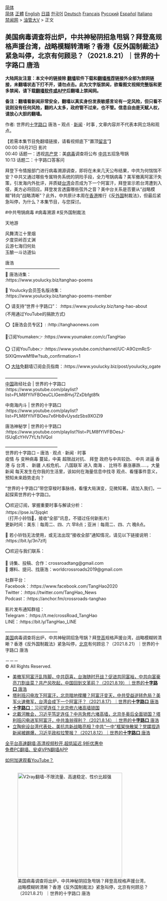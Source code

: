  <!-- 面包屑导航 --> <div class="breadcrumb"><!-- GTranslate: https://gtranslate.io/ -->  <div class="switcher notranslate">  <div class="selected">  <a href="#" onclick="return false;"> 简体</a>  </div>  <div class="option">  <a href="https://www.bannedbook.org" onclick="doGTranslate('zh-CN|zh-CN');jQuery('div.switcher div.selected a').html(jQuery(this).html());return false;" title="简体中文" class="nturl selected"> 简体</a>  <a href="https://www.bannedbook.org/zh-tw/" onclick="doGTranslate('zh-CN|zh-TW');jQuery('div.switcher div.selected a').html(jQuery(this).html());return false;" title="繁體中文" class="nturl"> 正體</a>  <a href="https://www.bannedbook.org/en/" onclick="doGTranslate('zh-CN|en');jQuery('div.switcher div.selected a').html(jQuery(this).html());return false;" title="English" class="nturl"> English</a>  <a href="https://www.bannedbook.org/ja/" onclick="doGTranslate('zh-CN|ja');jQuery('div.switcher div.selected a').html(jQuery(this).html());return false;" title="日本語" class="nturl"> 日語</a>  <a href="https://www.bannedbook.org/ko/" onclick="doGTranslate('zh-CN|ko');jQuery('div.switcher div.selected a').html(jQuery(this).html());return false;" title="한국어" class="nturl"> 한국어</a>  <a href="https://www.bannedbook.org/de/" onclick="doGTranslate('zh-CN|de');jQuery('div.switcher div.selected a').html(jQuery(this).html());return false;" title="Deutsch" class="nturl"> Deutsch</a>  <a href="https://www.bannedbook.org/fr/" onclick="doGTranslate('zh-CN|fr');jQuery('div.switcher div.selected a').html(jQuery(this).html());return false;" title="Français" class="nturl"> Français</a>  <a href="https://www.bannedbook.org/ru/" onclick="doGTranslate('zh-CN|ru');jQuery('div.switcher div.selected a').html(jQuery(this).html());return false;" title="Русский" class="nturl"> Русский</a>  <a href="https://www.bannedbook.org/es/" onclick="doGTranslate('zh-CN|es');jQuery('div.switcher div.selected a').html(jQuery(this).html());return false;" title="Español" class="nturl"> Español</a>  <a href="https://www.bannedbook.org/it/" onclick="doGTranslate('zh-CN|it');jQuery('div.switcher div.selected a').html(jQuery(this).html());return false;" title="Italiano" class="nturl"> Italiano</a>  </div>  </div>      <div class='breadcrumb-sub'><!-- Breadcrumb NavXT 6.3.0 --> <a href="https://www.bannedbook.org/" class="home">禁闻网</a> &gt; <a href="https://www.bannedbook.org/bnews/sohnews/" class="category">油管大V</a> &gt; 正文</div></div><h2>美国病毒调查将出炉，中共神秘阴招急甩锅？拜登高规格声援台湾，战略模糊转清晰？香港《反外国制裁法》紧急叫停，北京有何顾忌？（2021.8.21）｜世界的十字路口 唐浩</h2> <p class="notice"><b>大陆网友注意：本文中的链接除 <a href="https://github.com/bannedbook/fanqiang" >翻墙</a>软件下载和<a href="https://github.com/killgcd/justmysocks/blob/master/README.md">翻墙推荐</a>链接外全部为禁网链接，未翻墙状态下打不开，请勿点击。此为文字版禁闻，欲看图文视频完整版和更多禁闻，请下载<a href="https://github.com/bannedbook/fanqiang">翻墙软件或APP</a>后翻墙上禁闻网。</p><p>备注：翻墙看新闻非常安全，翻墙以真实身份发表敏感言论有一定风险，但只看不说则没有任何风险，翻的人太多，政府管不过来，也不管。信息自由是天赋人权，请放心大胆的翻墙。</b></p>  <div class="entry"> <p>作者: 世界的<a href="https://www.bannedbook.org/bnews/tag/%E5%8D%81%E5%AD%97%E8%B7%AF%E5%8F%A3/" class="st_tag internal_tag" rel="tag" title="标签 十字路口 下的日志">十字路口</a> 唐浩 &#8211; 观点 · <span class='wp_keywordlink_affiliate'><a href="https://www.bannedbook.org/" title="新闻">新闻</a></span> · 时事 , 文章内容并不代表本网立场和观点。</p> <figure></figure> <p>【若需本集节目免翻墙链接，请看视频底下“置顶<span class='wp_keywordlink'><a href="https://www.bannedbook.org/bnews/tougao/" title="留言" target="_blank">留言</a></span>”】<br /> 00:00  08月21日 影片<br /> 00:40 话题一：透视<a href="https://www.bannedbook.org/bnews/tag/%e5%85%b1%e4%ba%a7%e5%85%9a/" class="st_tag internal_tag" rel="tag" title="标签 共产党 下的日志">共产党</a>：美<a href="https://www.bannedbook.org/bnews/tag/%e7%97%85%e6%af%92/" class="st_tag internal_tag" rel="tag" title="标签 病毒 下的日志">病毒</a>调查将公布 <a href="https://www.bannedbook.org/bnews/tag/%e4%b8%ad%e5%85%b1/" class="st_tag internal_tag" rel="tag" title="标签 中共 下的日志">中共</a>五招急甩锅<br /> 10:13 话题二：十字路口答客问</p> <p>拜登下令情报部门进行病毒溯源调查，即将在未来几天公布结果，中共为何惴惴不安？中共又通过哪些专属特务系统的阴险手段，全力甩锅病毒？美军撤离阿富汗失策，引发海内外批评，并质疑<a href="https://www.bannedbook.org/bnews/tag/%e5%8f%b0%e6%b9%be/" class="st_tag internal_tag" rel="tag" title="标签 台湾 下的日志">台湾</a>会否成为下一个阿富汗，拜登宣示若台湾遭到入侵，美方必将回应。拜登发言透露哪些弦外之音？美中台关系是否要从“战略模糊”转向“战略清晰”？此外，中共原计本周在<a href="https://www.bannedbook.org/bnews/tag/%e9%a6%99%e6%b8%af/" class="st_tag internal_tag" rel="tag" title="标签 香港 下的日志">香港</a>推行《反<a href="https://www.bannedbook.org/bnews/tag/%e5%a4%96%e5%9b%bd/" class="st_tag internal_tag" rel="tag" title="标签 外国 下的日志">外国</a>制裁法》，但最后紧急叫停，为什么？本集节目，与您探讨。</p> <p>#中共甩锅病毒 #病毒溯源 #反外国制裁法</p> <p>天地游</p> <p>风舞清江十里烟<br /> 夕度崇岭百丈渊<br /> 云游七海归何处<br /> 玉酿一斗访道仙</p> <p>唐浩<br /> &#8212;&#8212;&#8212;&#8212;&#8212;&#8212;&#8212;&#8212;&#8212;&#8212;&#8212;&#8212;&#8211;<br /> 📖 唐浩诗集：<br /> :https://www.youlucky.biz/tanghao-poems</p>  <p>📖 Youlucky会员签名版诗集：<br /> :https://www.youlucky.biz/tanghao-poems-member</p> <p>⭕️ 请支持“世界十字路口”： :https://www.youlucky.biz/tang-hao-about<br /> (不用通过YouTube的捐款方式)</p> <p>⭕️【唐浩会员专区】:  :http://tanghaonews.com</p> <p>🎯订阅Youmaker👉 :https://www.youmaker.com/c/TangHao</p> <p>⭕️ 订阅YouTube👉 :https://www.youtube.com/channel/UC-A9OzmRcS-SlXIQmvwMf8w?sub_confirmation=1</p> <p>⭕️ <span class='wp_keywordlink_affiliate'><a href="https://www.bannedbook.org/" title="大陆" target="_blank">大陆</a></span>免翻墙订阅会员指南：:https://www.youlucky.biz/post/youlucky_ogate</p> <p>&#8212;&#8212;&#8212;&#8212;&#8212;&#8212;&#8212;&#8212;&#8212;&#8212;&#8212;&#8212;<br /> <span class='wp_keywordlink_affiliate'><a href="https://www.bannedbook.org/" title="中国" target="_blank">中国</a></span>政经社会 | 世界的十字路口<br /> :https://www.youtube.com/playlist?list=PLM8fYlVFBOeuCLlGem8Hvj7ZxDbfgt8fk</p>  <p>中南海内斗 | 世界的十字路口<br /> :https://www.youtube.com/playlist?list=PLM8fYlVFBOeu7x6Hb8vUysdzSbs9XOZI9</p> <p>唐浩神秘学 | 世界的十字路口<br /> :https://www.youtube.com/playlist?list=PLM8fYlVFBOesJ-lSUqEcYHV7YLfs1VQoI</p> <p>&#8212;&#8212;&#8212;&#8212;&#8212;&#8212;&#8212;&#8212;&#8212;&#8212;&#8212;&#8212;<br /> 世界的十字路口 &#8211; 唐浩 · 观点 · 新闻 · 时事<br /> 疫情 与 变种病毒 蔓延，中美 超限战对抗、 拜登 政府与中共较劲、 中共 进逼 香港 与 台湾 、 新疆 人权危机、 八国联军 进入 南海 、 比特币 暴涨暴跌&#8230;..，大量 新闻 每天发生在你我的生活里，该如何在海量信息中找寻 观点、看懂事件意义，预知未来趋势走向？</p> <p>“世界的十字路口”带您穿梭时事脉络，看懂大局演变，见微知著。请加入我们，一起探索世界的十字路口。</p> <p>⭕️欢迎订阅，掌握重要时事与解读分析：<br /> :https://pse.is/3jqqkt<br /> （打开小铃铛🔔，接收“全部”讯息，不错过任何新影片）<br /> 更新时间：美东｜每周二、四、六 早8点；亚洲｜每周二、四、六 晚8点。</p> <p>🔔 若小铃铛无法使用，或无法出现“接收全部”通知情况，请见以下链接说明：<br /> :https://bit.ly/3n7zIfj</p> <p>⭕️欢迎与我们联系：</p>  <p>📩 诗集、投稿、合作：crossroadtang@gmail.com<br /> 📩 爆料、提问、找唐浩：worldcrossroads2019@gmail.com</p> <p>社群平台：<br /> Facebook：:https://www.facebook.com/TangHao2020<br /> Twitter：:https://twitter.com/TangHao_News<br /> Podcast：:https://anchor.fm/crossroads-tanghao</p> <p>影片发布通知群组：<br /> Telegram：:https://t.me/crossRoad_TangHao<br /> LINE：:https://bit.ly/TangHao_LINE</p> <p>&#8212;&#8212;&#8212;&#8212;&#8212;&#8212;&#8212;&#8212;&#8212;&#8212;&#8212;&#8212;<br /> <a href="https://www.bannedbook.org/bnews/tag/%e7%be%8e%e5%9b%bd/" class="st_tag internal_tag" rel="tag" title="标签 美国 下的日志">美国</a>病毒调查将出炉，中共神秘阴招急甩锅？拜<a href="https://www.bannedbook.org/bnews/tag/%E7%99%BB%E9%AB%98/" class="st_tag internal_tag" rel="tag" title="标签 登高 下的日志">登高</a>规格声援台湾，战略模糊转清晰？香港《反外国制裁法》紧急叫停，<a href="https://www.bannedbook.org/bnews/tag/%e5%8c%97%e4%ba%ac/" class="st_tag internal_tag" rel="tag" title="标签 北京 下的日志">北京</a>有何顾忌？（2021.8.21）｜世界的十字路口 唐浩</p> <p>－－－<br /> © All Rights Reserved.</p> <ul class='op-related-articles' title='相关阅读'> <li><a href='https://www.bannedbook.org/bnews/bannedvideo/20210819/1609236.html' target='_blank'>美撤军阿富汗乱阵脚，中共窃喜，台海随时开战？促进共同富裕，中共向富豪亮刀割韭菜？共产风吹起，中国回到文革前？（2021.8.19）｜世界的<b>十字路口</b> 唐浩</a></li> <li><a href='https://www.bannedbook.org/bnews/bannedvideo/20210817/1607937.html' target='_blank'>塔利班闪电攻下阿富汗，北京暗地撑腰？阿富汗变天，中共受益逆转危局？美军火速撤军，台湾会成下一个阿富汗？（2021.8.17）｜世界的<b>十字路口</b> 唐浩</a></li> <li><a href='https://www.bannedbook.org/bnews/comments/20210815/1606478.html' target='_blank'><b>十字路口</b>：习可望连任？北京修六堵高墙锁国</a></li> <li><a href='https://www.bannedbook.org/bnews/bannedvideo/20210814/1606305.html' target='_blank'>北戴河散会，习近平笃定连任？中共急修六堵高墙，北京冬奥后全面锁国？塔利班闪电进军阿富汗，中共渔翁得利？（2021.8.14）｜世界的<b>十字路口</b> 唐浩</a></li> <li><a href='https://www.bannedbook.org/bnews/bannedvideo/20210812/1605102.html' target='_blank'>立陶宛设台湾代表处，美抗共新战略亮相？中共“一中”框架快散架？党媒捏造新闻被踢爆，习近平政权拉警报？（2021.8.12）｜世界的<b>十字路口</b> 唐浩</a></li> </ul> <p class="texttj"> <a href="https://github.com/bannedbook/fanqiang/wiki/V2ray%E6%9C%BA%E5%9C%BA" target="_blank">全平台高速翻墙:高清视频秒开,超低延迟,9折优惠中</a><br/> <a href="https://github.com/bannedbook/fanqiang/wiki/%E7%A6%81%E9%97%BB%E7%BD%91%E5%AE%89%E5%8D%93%E7%BF%BB%E5%A2%99%E6%96%B0%E9%97%BBAPP" target="_blank">免费PC翻墙、安卓VPN翻墙APP</a></p><p><a href='https://www.bannedbook.org/bnews/topimagenews/20180409/925596.html' target='_blank'>如何加速观看YouTube？ </a></p>  <figure class='op-interactive'><br/><a href="https://github.com/bannedbook/fanqiang/wiki/V2ray%E6%9C%BA%E5%9C%BA"><img src="https://raw.githubusercontent.com/bannedbook/fanqiang/master/v2ss/images/v2free.jpg" width="336" alt="V2ray翻墙-不限流量、高速稳定、性价比超强"></a><br/><figcaption>美国病毒调查将出炉，中共神秘阴招急甩锅？拜登高规格声援台湾，战略模糊转清晰？香港《反外国制裁法》紧急叫停，北京有何顾忌？（2021.8.21）｜世界的十字路口 唐浩</figcaption></figure> </p><a name='sharetosocial'></a>  <div style="margin-bottom:5px;padding-bottom:5px;clear:both"> <div id="archive-pix-1" class="banner-ads"> <!-- AuctionX Display platform tag START --> <div id="26318x728x90x621x_ADSLOT2" clicktrack="%%CLICK_URL_ESC%%"></div> <!-- AuctionX Display platform tag END --> </div> <div id="archive-pix-2" class="banner-ads"> <!-- AuctionX Display platform tag START --> <div id="26315x300x250x621x_ADSLOT2" clicktrack="%%CLICK_URL_ESC%%"></div> <!-- AuctionX Display platform tag END --> </div> </div>  <div id="archive-pix-1" class="banner-ads"> <!-- AuctionX Display platform tag START --> <div id="26318x728x90x621x_ADSLOT3" clicktrack="%%CLICK_URL_ESC%%"></div> <!-- AuctionX Display platform tag END --> </div> </div><!--END ENTRY--> 